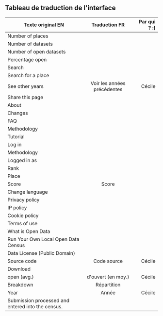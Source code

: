 ## Tableau de traduction de l'interface

| Texte original   EN     | Traduction   FR        | Par qui ?  :) |
| ------------- |:-------------:| -------------:|
| Number of places     |  |  |
| Number of datasets       |       |    |
| Number of open datasets |       |    |
| Percentage open |       |    |
| Search |       |    |
| Search for a place |       |    |
| See other years |  Voir les années précédentes     | Cécile  |
| Share this page |       |    |
| About |       |    |
| Changes |       |    |
| FAQ |       |    |
| Methodology |       |    |
| Tutorial |       |    |
| Log in |       |    |
| Methodology |       |    |
| Logged in as |       |    |
| Rank  |       |    |
| Place |       |    |
| Score |   Score    |    |
| Change language |       |    |
| Privacy policy |       |    |
| IP policy |       |    |
| Cookie policy |       |    |
| Terms of use |       |    |
| What is Open Data |       |    |
| Run Your Own Local Open Data Census |       |    |
| Data License (Public Domain) |       |    |
| Source code |    Code source    |  Cécile  |
| Download |       |    |
| open (avg.) |   d'ouvert (en moy.)    |  Cécile  |
| Breakdown |   Répartition    |    |
| Year |   Année    | Cécile   |
| Submission processed and entered into the census. |       |    |
